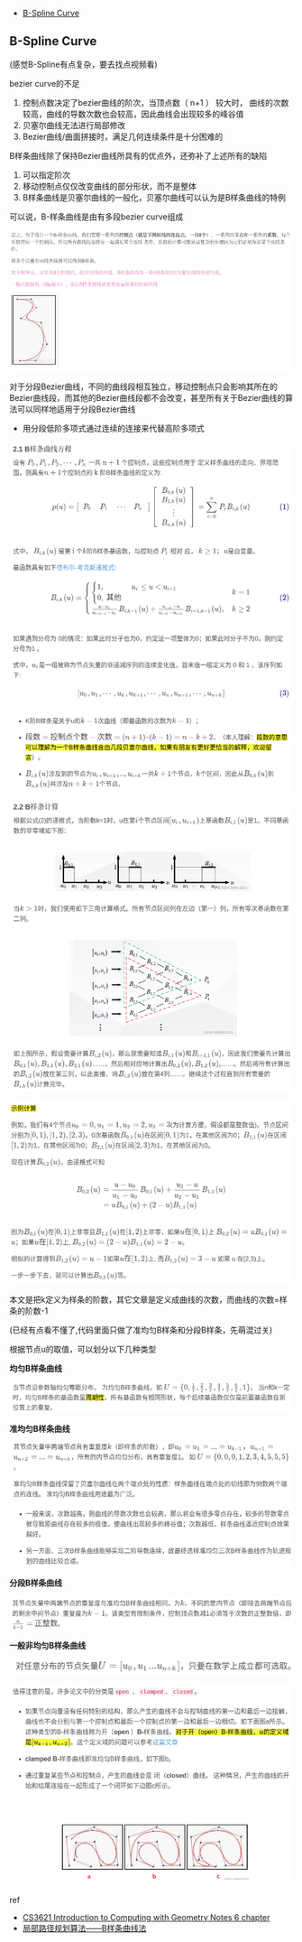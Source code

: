 - [B-Spline Curve](#b-spline-curve)

## B-Spline Curve

(感觉B-Spline有点复杂，要去找点视频看)

bezier curve的不足

1. 控制点数决定了bezier曲线的阶次，当顶点数（ n+1 ） 较大时， 曲线的次数较高，曲线的导数次数也会较高，因此曲线会出现较多的峰谷值
2. 贝塞尔曲线无法进行局部修改
3. Bezier曲线/曲面拼接时，满足几何连续条件是十分困难的

B样条曲线除了保持Bezier曲线所具有的优点外，还弥补了上述所有的缺陷

1. 可以指定阶次
2. 移动控制点仅仅改变曲线的部分形状，而不是整体
3. B样条曲线是贝塞尔曲线的一般化，贝塞尔曲线可以认为是B样条曲线的特例

可以说，B-样条曲线是由有多段bezier curve组成

![](./img/b_spline_curve/img1.png)

对于分段Bezier曲线，不同的曲线段相互独立，移动控制点只会影响其所在的Bezier曲线段，而其他的Bezier曲线段都不会改变，甚至所有关于Bezier曲线的算法可以同样地适用于分段Bezier曲线

- 用分段低阶多项式通过连续的连接来代替高阶多项式

![](./img/b_spline_curve/img2.png)

![](./img/b_spline_curve/img3.png)

![](./img/b_spline_curve/img4.png)

本文是把k定义为样条的阶数，其它文章是定义成曲线的次数，而曲线的次数=样条的阶数-1

(已经有点看不懂了,代码里面只做了准均匀B样条和分段B样条，先萌混过关)

根据节点u的取值，可以划分以下几种类型

**均匀B样条曲线**

![](./img/b_spline_curve/img5.png)

**准均匀B样条曲线**

![](./img/b_spline_curve/img6.png)

**分段B样条曲线**

![](./img/b_spline_curve/img7.png)

**一般非均匀B样条曲线**

![](./img/b_spline_curve/img8.png)

![](./img/b_spline_curve/img9.png)

ref

- [CS3621 Introduction to Computing with Geometry Notes 6 chapter](https://pages.mtu.edu/~shene/COURSES/cs3621/NOTES/)
- [局部路径规划算法——B样条曲线法](https://blog.csdn.net/weixin_42301220/article/details/125173884) 
